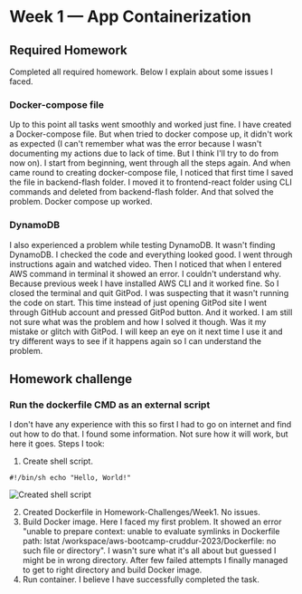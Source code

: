 # Week 1 — App Containerization

## Required Homework

Completed all required homework. Below I explain about some issues I faced.

### Docker-compose file

Up to this point all tasks went smoothly and worked just fine. I have created a Docker-compose file. But when tried to docker compose up, it didn't work as expected (I can't remember what was the error because I wasn't documenting my actions due to lack of time. But I think I'll try to do from now on). I start from beginning, went through all the steps again. And when came round to creating docker-compose file, I noticed that first time I saved the file in backend-flash folder. I moved it to frontend-react folder using CLI commands and deleted from backend-flash folder. And that solved the problem. Docker compose up worked.

### DynamoDB

I also experienced a problem while testing DynamoDB. It wasn't finding DynamoDB. I checked the code and everything looked good. I went through instructions again and watched video. Then I noticed that when I entered AWS command in terminal it showed an error. I couldn't understand why. Because previous week I have installed AWS CLI and it worked fine. So I closed the terminal and quit GitPod. I was suspecting that it wasn't running the code on start. This time instead of just opening GitPod site I went through GitHub account and pressed GitPod button. And it worked. I am still not sure what was the problem and how I solved it though. Was it my mistake or glitch with GitPod. I will keep an eye on it next time I use it and try different ways to see if it happens again so I can understand the problem.

##  Homework challenge

### Run the dockerfile CMD as an external script

I don't have any experience with this so first I had to go on internet and find out how to do that. I found some information. Not sure how it will work, but here it goes. Steps I took:
1. Create shell script.

``
#!/bin/sh
echo "Hello, World!"
``

![Created shell script](https://user-images.githubusercontent.com/124433076/221354088-877c77b9-a5c8-46d1-a1fb-4b5f1b1df825.png)

2. Created Dockerfile in Homework-Challenges/Week1. No issues.
4. Build Docker image. Here I faced my first problem. It showed an error "unable to prepare context: unable to evaluate symlinks in Dockerfile path: lstat /workspace/aws-bootcamp-cruddur-2023/Dockerfile: no such file or directory". I wasn't sure what it's all about but guessed I might be in wrong directory. After few failed attempts I finally managed to get to right directory and build Docker image.
5. Run container. 
I believe I have successfully completed the task.
